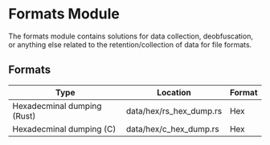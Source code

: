 # Formats Module

The formats module contains solutions for data collection, deobfuscation, or anything else related to the retention/collection of data for file formats.

## Formats

|  Type                        |  Location                | Format |
|------------------------------|--------------------------|--------|
|  Hexadecminal dumping (Rust) |  data/hex/rs_hex_dump.rs | Hex    |
|  Hexadecminal dumping (C)    |  data/hex/c_hex_dump.rs  | Hex    |
